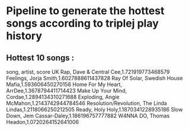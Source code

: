 # Pipeline to generate the hottest songs according to triplej play history

## Hottest 10 songs :
song, artist, score 
UK Rap, Dave & Central Cee,1.721919773468579 
Feelings, Jorja Smith,1.6027888611437828 
Ray Of Solar, Swedish House Mafia,1.593606450270156 
Home For My Heart, ArrDee,1.3678794411714423 
Make Up Your Mind, Cordae,1.2894134310271688 
Exploding, Angie McMahon,1.2143742944784546 
Resolution/Revolution, The Linda Lindas,1.2118066250212505 
Ready, Holy Holy,1.1870341228935186 
Slow Down, Jem Cassar-Daley,1.186196757777882 
W4NNA DO, Thomas Headon,1.0720264152641006 
